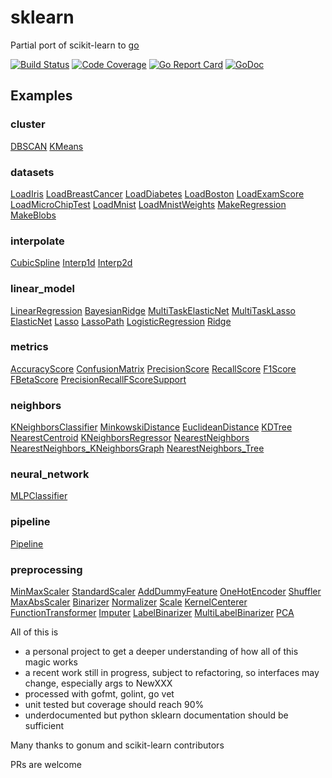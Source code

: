 # sklearn

Partial port of scikit-learn to [go](http://golang.org)

[![Build Status](https://travis-ci.org/pa-m/sklearn.svg?branch=master)](https://travis-ci.org/pa-m/sklearn)
[![Code Coverage](https://codecov.io/gh/pa-m/sklearn/branch/master/graph/badge.svg)](https://codecov.io/gh/pa-m/sklearn)
[![Go Report Card](https://goreportcard.com/badge/github.com/pa-m/sklearn)](https://goreportcard.com/report/github.com/pa-m/sklearn)
[![GoDoc](https://godoc.org/github.com/pa-m/sklearn?status.svg)](https://godoc.org/github.com/pa-m/sklearn)


## Examples
### cluster
[DBSCAN](https://godoc.org/github.com/pa-m/sklearn/cluster#example-DBSCAN) [KMeans](https://godoc.org/github.com/pa-m/sklearn/cluster#example-KMeans) 
### datasets
[LoadIris](https://godoc.org/github.com/pa-m/sklearn/datasets#example-LoadIris) [LoadBreastCancer](https://godoc.org/github.com/pa-m/sklearn/datasets#example-LoadBreastCancer) [LoadDiabetes](https://godoc.org/github.com/pa-m/sklearn/datasets#example-LoadDiabetes) [LoadBoston](https://godoc.org/github.com/pa-m/sklearn/datasets#example-LoadBoston) [LoadExamScore](https://godoc.org/github.com/pa-m/sklearn/datasets#example-LoadExamScore) [LoadMicroChipTest](https://godoc.org/github.com/pa-m/sklearn/datasets#example-LoadMicroChipTest) [LoadMnist](https://godoc.org/github.com/pa-m/sklearn/datasets#example-LoadMnist) [LoadMnistWeights](https://godoc.org/github.com/pa-m/sklearn/datasets#example-LoadMnistWeights) [MakeRegression](https://godoc.org/github.com/pa-m/sklearn/datasets#example-MakeRegression) [MakeBlobs](https://godoc.org/github.com/pa-m/sklearn/datasets#example-MakeBlobs) 
### interpolate
[CubicSpline](https://godoc.org/github.com/pa-m/sklearn/interpolate#example-CubicSpline) [Interp1d](https://godoc.org/github.com/pa-m/sklearn/interpolate#example-Interp1d) [Interp2d](https://godoc.org/github.com/pa-m/sklearn/interpolate#example-Interp2d) 
### linear_model
[LinearRegression](https://godoc.org/github.com/pa-m/sklearn/linear_model#example-LinearRegression) [BayesianRidge](https://godoc.org/github.com/pa-m/sklearn/linear_model#example-BayesianRidge) [MultiTaskElasticNet](https://godoc.org/github.com/pa-m/sklearn/linear_model#example-MultiTaskElasticNet) [MultiTaskLasso](https://godoc.org/github.com/pa-m/sklearn/linear_model#example-MultiTaskLasso) [ElasticNet](https://godoc.org/github.com/pa-m/sklearn/linear_model#example-ElasticNet) [Lasso](https://godoc.org/github.com/pa-m/sklearn/linear_model#example-Lasso) [LassoPath](https://godoc.org/github.com/pa-m/sklearn/linear_model#example-LassoPath) [LogisticRegression](https://godoc.org/github.com/pa-m/sklearn/linear_model#example-LogisticRegression) [Ridge](https://godoc.org/github.com/pa-m/sklearn/linear_model#example-Ridge) 
### metrics
[AccuracyScore](https://godoc.org/github.com/pa-m/sklearn/metrics#example-AccuracyScore) [ConfusionMatrix](https://godoc.org/github.com/pa-m/sklearn/metrics#example-ConfusionMatrix) [PrecisionScore](https://godoc.org/github.com/pa-m/sklearn/metrics#example-PrecisionScore) [RecallScore](https://godoc.org/github.com/pa-m/sklearn/metrics#example-RecallScore) [F1Score](https://godoc.org/github.com/pa-m/sklearn/metrics#example-F1Score) [FBetaScore](https://godoc.org/github.com/pa-m/sklearn/metrics#example-FBetaScore) [PrecisionRecallFScoreSupport](https://godoc.org/github.com/pa-m/sklearn/metrics#example-PrecisionRecallFScoreSupport) 
### neighbors
[KNeighborsClassifier](https://godoc.org/github.com/pa-m/sklearn/neighbors#example-KNeighborsClassifier) [MinkowskiDistance](https://godoc.org/github.com/pa-m/sklearn/neighbors#example-MinkowskiDistance) [EuclideanDistance](https://godoc.org/github.com/pa-m/sklearn/neighbors#example-EuclideanDistance) [KDTree](https://godoc.org/github.com/pa-m/sklearn/neighbors#example-KDTree) [NearestCentroid](https://godoc.org/github.com/pa-m/sklearn/neighbors#example-NearestCentroid) [KNeighborsRegressor](https://godoc.org/github.com/pa-m/sklearn/neighbors#example-KNeighborsRegressor) [NearestNeighbors](https://godoc.org/github.com/pa-m/sklearn/neighbors#example-NearestNeighbors) [NearestNeighbors_KNeighborsGraph](https://godoc.org/github.com/pa-m/sklearn/neighbors#example-NearestNeighbors_KNeighborsGraph) [NearestNeighbors_Tree](https://godoc.org/github.com/pa-m/sklearn/neighbors#example-NearestNeighbors_Tree) 
### neural_network
[MLPClassifier](https://godoc.org/github.com/pa-m/sklearn/neural_network#example-MLPClassifier) 
### pipeline
[Pipeline](https://godoc.org/github.com/pa-m/sklearn/pipeline#example-Pipeline) 
### preprocessing
[MinMaxScaler](https://godoc.org/github.com/pa-m/sklearn/preprocessing#example-MinMaxScaler) [StandardScaler](https://godoc.org/github.com/pa-m/sklearn/preprocessing#example-StandardScaler) [AddDummyFeature](https://godoc.org/github.com/pa-m/sklearn/preprocessing#example-AddDummyFeature) [OneHotEncoder](https://godoc.org/github.com/pa-m/sklearn/preprocessing#example-OneHotEncoder) [Shuffler](https://godoc.org/github.com/pa-m/sklearn/preprocessing#example-Shuffler) [MaxAbsScaler](https://godoc.org/github.com/pa-m/sklearn/preprocessing#example-MaxAbsScaler) [Binarizer](https://godoc.org/github.com/pa-m/sklearn/preprocessing#example-Binarizer) [Normalizer](https://godoc.org/github.com/pa-m/sklearn/preprocessing#example-Normalizer) [Scale](https://godoc.org/github.com/pa-m/sklearn/preprocessing#example-Scale) [KernelCenterer](https://godoc.org/github.com/pa-m/sklearn/preprocessing#example-KernelCenterer) [FunctionTransformer](https://godoc.org/github.com/pa-m/sklearn/preprocessing#example-FunctionTransformer) [Imputer](https://godoc.org/github.com/pa-m/sklearn/preprocessing#example-Imputer) [LabelBinarizer](https://godoc.org/github.com/pa-m/sklearn/preprocessing#example-LabelBinarizer) [MultiLabelBinarizer](https://godoc.org/github.com/pa-m/sklearn/preprocessing#example-MultiLabelBinarizer) [PCA](https://godoc.org/github.com/pa-m/sklearn/preprocessing#example-PCA) 


All of this is 
- a personal project to get a deeper understanding of how all of this magic works
- a recent work still in progress, subject to refactoring, so interfaces may change, especially args to NewXXX
- processed with gofmt, golint, go vet
- unit tested but coverage should reach 90%
- underdocumented but python sklearn documentation should be sufficient

Many thanks to gonum and scikit-learn contributors

PRs are welcome

